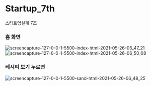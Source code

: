 # Startup_7th
스타트업설계 7조
### 홈 화면
![screencapture-127-0-0-1-5500-index-html-2021-05-26-06_47_21](https://user-images.githubusercontent.com/62590913/119572950-8075c500-bdee-11eb-8b0c-8f84bf1f44c6.png)
![screencapture-127-0-0-1-5500-index-html-2021-05-26-06_50_08](https://user-images.githubusercontent.com/62590913/119573040-a69b6500-bdee-11eb-85d7-b15500a86681.png)

### 레시피 보기 누르면
![screencapture-127-0-0-1-5500-sand-html-2021-05-26-06_48_25](https://user-images.githubusercontent.com/62590913/119572882-6936d780-bdee-11eb-9861-d009b3d23edc.png)
